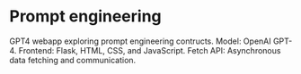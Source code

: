 # Prompt engineering

GPT4 webapp exploring prompt engineering contructs. Model: OpenAI GPT-4. Frontend: Flask, HTML, CSS, and JavaScript. Fetch API: Asynchronous data fetching and communication.